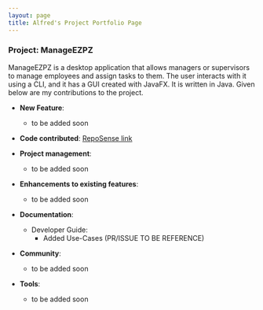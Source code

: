 ```yaml
---
layout: page
title: Alfred's Project Portfolio Page
---
```


### Project: ManageEZPZ

ManageEZPZ is a desktop application that allows managers or supervisors to manage employees and assign tasks to them. The user interacts with it using a CLI, and it has a GUI created with JavaFX. It is written in Java.
Given below are my contributions to the project.

* **New Feature**:
  * to be added soon

* **Code contributed**: [RepoSense link](https://nus-cs2103-ay2122s2.github.io/tp-dashboard/?search=alfredkohhh&sort=groupTitle&sortWithin=title&since=2022-02-18&timeframe=commit&mergegroup=&groupSelect=groupByRepos&breakdown=true&checkedFileTypes=docs~functional-code~test-code~other)

* **Project management**:
  * to be added soon

* **Enhancements to existing features**:
  * to be added soon

* **Documentation**:
  * Developer Guide:
    * Added Use-Cases (PR/ISSUE TO BE REFERENCE)

* **Community**:
  * to be added soon

* **Tools**:
  * to be added soon
